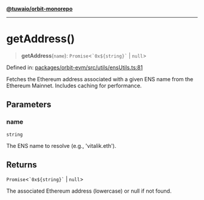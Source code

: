 [**@tuwaio/orbit-monorepo**](../../../README.md)

***

# getAddress()

> **getAddress**(`name`): `Promise`\<`` `0x${string}` `` \| `null`\>

Defined in: [packages/orbit-evm/src/utils/ensUtils.ts:81](https://github.com/TuwaIO/orbit/blob/fcf1335e65144c0118c68edf3decad829e18a2e4/packages/orbit-evm/src/utils/ensUtils.ts#L81)

Fetches the Ethereum address associated with a given ENS name from the Ethereum Mainnet.
Includes caching for performance.

## Parameters

### name

`string`

The ENS name to resolve (e.g., 'vitalik.eth').

## Returns

`Promise`\<`` `0x${string}` `` \| `null`\>

The associated Ethereum address (lowercase) or null if not found.
